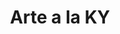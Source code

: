 ---
title: Arte a la KY
description: "Realización de un mosaico con las imágenes de diversos artistas del espacio público y que pertenecen al programa Arte a la KY en el Teatro Taller de Colombia."
image: /images/memorias/arte_ky.jpg
---